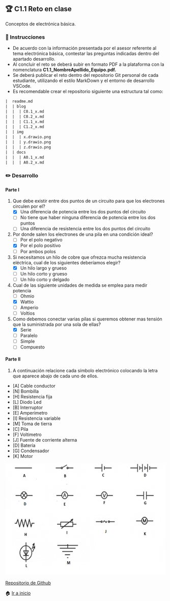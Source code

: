 ## :trophy: C1.1 Reto en clase

Conceptos de electrónica básica.

### :blue_book: Instrucciones

- De acuerdo con la información presentada por el asesor referente al tema electrónica básica, contestar las preguntas indicadas dentro del apartado desarrollo.
- Al concluir el reto se deberá subir en formato PDF a la plataforma con la nomenclatura **C1.1_NombreApellido_Equipo.pdf.**
- Se deberá publicar el reto dentro del repositorio Git personal de cada estudiante, utilizando el estilo MarkDown y el entorno de desarrollo VSCode.
- Es recomendable crear el repositorio siguiente una estructura tal como:
```
|  readme.md
|  | blog
|  |  | C0.1_x.md
|  |  | C0.2_x.md
|  |  | C1.1_x.md
|  |  | C1.2_x.md
|  | img
|  |  | x.drawio.png
|  |  | y.drawio.png
|  |  | z.drawio.png
|  | docs
|  |  | A0.1_x.md
|  |  | A0.2_x.md
```
### :pencil2: Desarrollo

#### Parte I

1. Que debe existir entre dos puntos de un circuito para que los electrones circulen por el?
   - [x] Una diferencia de potencia entre los dos puntos del circuito
   - [ ] No tiene que haber ninguna diferencia de potencia entre los dos puntos 
   - [ ] Una diferencia de resistencia entre los dos puntos del circuito
2. Por donde salen los electrones de una pila en una condición ideal?
   - [ ] Por el polo negativo
   - [x] Por el polo positivo
   - [ ] Por ambos polos
3. Si necesitamos un hilo de cobre que ofrezca mucha resistencia eléctrica, cual de los siguientes deberíamos elegir?
   - [x] Un hilo largo y grueso
   - [ ] Un hilo corto y grueso
   - [ ] Un hilo corto y delgado
4. Cual de las siguiente unidades de medida se emplea para medir potencia
   - [ ] Ohmio
   - [x] Wattio
   - [ ] Amperio
   - [ ] Voltios
5. Como debemos conectar varias pilas si queremos obtener mas tensión que la suministrada por una sola de ellas?
   - [x] Serie
   - [ ] Paralelo
   - [ ] Simple
   - [ ] Compuesto

#### Parte II

1. A continuación relacione cada símbolo electrónico colocando la letra que aparece abajo de cada uno de ellos.

- [A] Cable conductor  
- [N] Bombilla
- [H] Resistencia fija
- [L] Diodo Led
- [B] Interruptor
- [E] Amperimetro
- [I] Resistencia variable
- [M] Toma de tierra
- [C] Pila
- [F] Voltimetro
- [J] Fuente de corriente alterna
- [D] Batería
- [G] Condensador
- [K] Motor

<p align="center"> 
    <img alt="Logo" src="../img/C1.x_SimbolosElectronicos.png" width=550 height=350>    
</p>

[Repositorio de Github](https://github.com/CruzVeraEldenHumberto/Sistemas-Programables)

:house: [Ir a inicio](/docs/D0.1_FundamentosElectronicaBasica.md)
